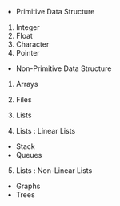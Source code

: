 - Primitive Data Structure
1. Integer
2. Float
3. Character
4. Pointer

- Non-Primitive Data Structure
1. Arrays
2. Files
3. Lists

4. Lists : Linear Lists 
- Stack
- Queues

5. Lists : Non-Linear Lists
- Graphs
- Trees